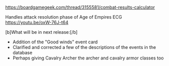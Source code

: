https://boardgamegeek.com/thread/3155581/combat-results-calculator


Handles attack resolution phase of Age of Empires ECG
https://youtu.be/oxW-76J-t64

[b]What will be in next release:[/b] 
- Addition of the "Good winds" event card
- Clarified and corrected a few of the descriptions of the events in the database
- Perhaps giving Cavalry Archer the archer and cavalry armor classes too
